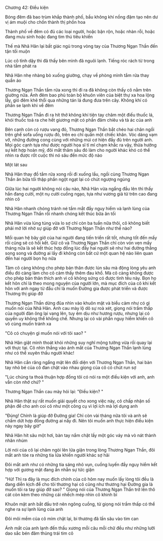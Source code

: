 




Chương 42: Điều kiện


Bóng đêm đã bao trùm khắp thành phố, bầu không khí nồng đậm tạo nên dư vị ám muội cho chốn thành thị phồn hoa

Thành phố về đêm có đủ các loại người, hoặc bận rộn, hoặc nhàn rỗi, hoặc đang mưu sinh hoặc đang tìm thú tiêu khiển

Thế mà Nhã Hân lại bất giác ngủ trong vòng tay của Thương Ngạn Thần đến tận tối muộn

Lúc cô tỉnh dậy thì đã thấy bên mình đã nguôi lạnh. Tiếng róc rách từ trong nhà tắm phát ra

Nhã Hân nhẹ nhàng bò xuống giường, chạy về phòng mình tắm rửa thay quần áo

Thương Ngạn Thần tắm rửa xong thì đi ra đã không còn thấy cô nằm trên giường nữa. Ánh đêm bao phủ toàn bộ khuôn viên của biệt thự xa hoa lộng lẫy, gió đêm khẽ thổi qua những tán lá đung đưa trên cây. Không khí có phần se lạnh khi về đêm



Thương Ngạn Thần đi ra hít thở không khí tiện tay châm một điếu thuốc lá, khói thuốc toả ra che hết giương mặt có phần đăm chiêu và tà ác của anh

Bên cạnh còn có rượu vang đỏ, Thương Ngạn Thần bắt chéo hai chân ngồi trên ghế sofa uống rượu đỏ, trên eo chỉ quấn một chiếc khăn. Vóc dáng vạm vỡ, những đường cong cùng với những múi cơ hiện đầy đủ trên người anh. Mọi góc cạnh tựa như được người họa sĩ tỉ mỉ chạm khắc ra vậy, thừa hưởng sự kết hợp hoàn mỹ, đôi mắt thâm sâu đó làm cho người khác khó có thể nhìn ra được rốt cuộc thì nó sâu đến mức độ nào

Một lát sau

Nhã Hân thay đồ tắm rửa xong rồi đi xuống lầu, ngồi cùng Thương Ngạn Thần ăn bữa tối thập phần ngột ngạt lại có chút ngượng ngùng

Giữa lúc hai người không nói câu nào, Nhã Hân vừa ngẩng đầu lên thì thấy hắn đang cười, một nụ cười cuồng ngạo, tựa như vương giả từ trên cao đang nhìn cô

Nhã Hân nhanh chóng tránh né tầm mắt đầy nguy hiểm và lạnh lùng của Thương Ngạn Thần rồi nhanh chóng kết thúc bữa ăn tối

Nhã Hân vừa lúng túng vừa lo sợ chỉ còn ba tuần nữa thôi, cô không biết phải mở lời nhờ sự giúp đỡ với Thương Ngạn Thần như thế nào?

Mối quan hệ bây giờ của hai người đang tiến triển rất tốt, nhưng tốt đến mấy rồi cũng sẽ có hồi kết. Giữ cô và Thương Ngạn Thần chỉ còn vỏn vẹn mấy tháng nữa là sẽ kết thúc hợp đồng lúc đấy hai người sẽ như hai đường thẳng song song và đường ai lấy đi không còn bất cứ một quan hệ nào liên quan đến hai người bọn họ nữa

Tâm cô càng không cho phép bản thân được lún sâu mà động lòng yêu anh điều đó càng làm cho cô cảm thấy thêm đau khổ. Mà cô càng không được cho phép bản thân thích anh vì cô không sứng có được tình têu này. Bọn họ kết hôn chỉ là theo mong nguyện của người lớn, mà mục đích của cô khi kết hôn với anh ngay từ đầu chỉ là muốn Đường gia được phát triển và được Thương thị giúp đỡ



Thương Ngạn Thần dừng đũa nhìn vào khuôn mặt và biểu cảm như có gì muốn nói của Nhã Hân. Anh cau mày lộ dõ sự roà xét, giọng nói trầm thấp của người đàn ông lại vang lên, tuy êm dịu như hương rượu, nhưng lại có quyền uy không thể khống chế. Nhưng lại có vài phần nguy hiểm khiến cô vô cùng muốn tránh xa

"Cô có chuyện gì muốn nói với tôi sao? "

Nhã Hân giật mình thoát khỏi những suy nghĩ mộng tưởng vừa rồi quay lại với thực tại. Cô nhìn thẳng vào ánh mắt của Thương Ngạn Thần lạnh lùng như có thể xuyên thấu người khác!

Nhã Hân cắn răng ngẩng mặt lên đối diện với Thương Ngạn Thần, hai bàn tay nhỏ bé của cô đan chặt vào nhau giọng của cô có chút run sợ

"Lúc chúng ta thoả thuận hợp đồng tôi có nói ra một điều kiện với anh, anh vẫn còn nhớ chứ? "

Thương Ngạn Thần cau mày hỏi lại: "Điều kiện? "

Nhã Hân thật sự rất muốn giải quyết cho xong việc này, cô chấp nhận số phận để cho anh coi cô như một công cụ vì lợi ích mà lợi dụng anh

"Đúng! Chính là giúp đỡ Đường gia! Chỉ còn vài tháng nữa tôi và anh sẽ chấm dứt hợp đồng đường ai nấy đi. Nên tôi muốn anh thực hiện điều kiện này ngay bây giờ"

Nhã Hân hít sâu một hơi, bàn tay nắm chặt lấy một góc váy mà vò nát thành nhăn nhúm

Lời nói của cô lại châm ngòi lên lửa giận trong lòng Thương Ngạn Thần, đôi mắt anh tóe ra những tia lửa khiến người khác sợ hãi

Đôi mắt anh như có những tia sáng nhỏ vụn, cuồng luyến đầy nguy hiểm kết hợp với gương mặt đang ẩn nhẫn sự tức giận

"Hừ! Thì ra đây là mục đích chính của cô hôm nay muốn lấy lòng tôi đều là đang diễn kịch để cho tôi thương hại cô cũng như thương hại Đường gia là muốn tôi ra tay giúp đỡ sao? " Giọng nói của Thương Ngạn Thần trở lên thô cát còn kèm theo những cái nhếch mép nhìn cô khinh bỉ

Khuôn mặt anh bắt đầu trở nên ngông cuồng, từ giọng nói trầm thấp có thể nghe ra sự lạnh lùng của anh

Đôi môi mềm của cô mím chặt lại, bi thương đã lấn sâu vào tim can

Ánh mắt của anh lạnh đến thấu xương mỗi câu mỗi chữ đều như những lưỡi dao sắc bén đâm thủng trái tim cô




